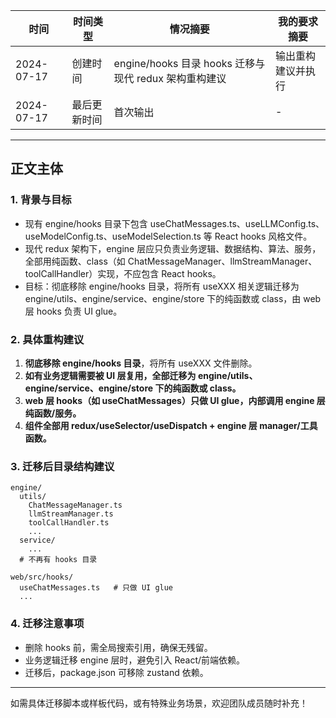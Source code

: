 | 时间         | 时间类型     | 情况摘要                         | 我的要求摘要                 |
| ------------ | ------------ | -------------------------------- | ---------------------------- |
| 2024-07-17   | 创建时间     | engine/hooks 目录 hooks 迁移与现代 redux 架构重构建议 | 输出重构建议并执行           |
| 2024-07-17   | 最后更新时间 | 首次输出                         | -                          |

---

## 正文主体

### 1. 背景与目标

- 现有 engine/hooks 目录下包含 useChatMessages.ts、useLLMConfig.ts、useModelConfig.ts、useModelSelection.ts 等 React hooks 风格文件。
- 现代 redux 架构下，engine 层应只负责业务逻辑、数据结构、算法、服务，全部用纯函数、class（如 ChatMessageManager、llmStreamManager、toolCallHandler）实现，不应包含 React hooks。
- 目标：彻底移除 engine/hooks 目录，将所有 useXXX 相关逻辑迁移为 engine/utils、engine/service、engine/store 下的纯函数或 class，由 web 层 hooks 负责 UI glue。

### 2. 具体重构建议

1. **彻底移除 engine/hooks 目录**，将所有 useXXX 文件删除。
2. **如有业务逻辑需要被 UI 层复用，全部迁移为 engine/utils、engine/service、engine/store 下的纯函数或 class。**
3. **web 层 hooks（如 useChatMessages）只做 UI glue，内部调用 engine 层纯函数/服务。**
4. **组件全部用 redux/useSelector/useDispatch + engine 层 manager/工具函数。**

### 3. 迁移后目录结构建议

```
engine/
  utils/
    ChatMessageManager.ts
    llmStreamManager.ts
    toolCallHandler.ts
    ...
  service/
    ...
  # 不再有 hooks 目录

web/src/hooks/
  useChatMessages.ts   # 只做 UI glue
  ...
```

### 4. 迁移注意事项
- 删除 hooks 前，需全局搜索引用，确保无残留。
- 业务逻辑迁移 engine 层时，避免引入 React/前端依赖。
- 迁移后，package.json 可移除 zustand 依赖。

---

如需具体迁移脚本或样板代码，或有特殊业务场景，欢迎团队成员随时补充！ 